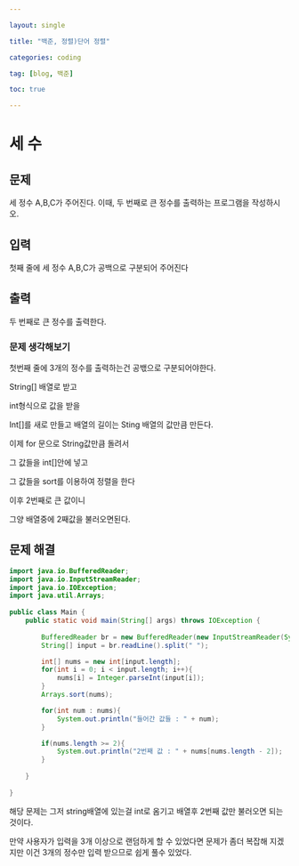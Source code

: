 ```yaml
---

layout: single

title: "백준, 정렬)단어 정렬"

categories: coding

tag: [blog, 백준]

toc: true

---
```

#   세 수
## 문제
세 정수 A,B,C가 주어진다. 이때, 두 번째로 큰 정수를 출력하는 프로그램을 작성하시오.
## 입력
첫째 줄에 세 정수 A,B,C가 공백으로 구분되어 주어진다
## 출력
두 번째로 큰 정수를 출력한다.



### 문제 생각해보기

첫번째 줄에 3개의 정수를 출력하는건 공밳으로 구분되어야한다.

String[] 배열로 받고

int형식으로 값을 받을 

Int[]를 새로 만들고 배열의 길이는 Sting 배열의 값만큼 만든다.

이제 for 문으로 String값만큼 돌려서

그 값들을 int[]안에 넣고

그 값들을 sort를 이용하여 정렬을 한다

이후 2번째로 큰 값이니

그양 배열중에 2째값을 불러오면된다.

## 문제 해결

```java
import java.io.BufferedReader;
import java.io.InputStreamReader;
import java.io.IOException;
import java.util.Arrays;
 
public class Main {
	public static void main(String[] args) throws IOException {
    
		BufferedReader br = new BufferedReader(new InputStreamReader(System.in));
        String[] input = br.readLine().split(" ");

		int[] nums = new int[input.length];
		for(int i = 0; i < input.length; i++){
			nums[i] = Integer.parseInt(input[i]);
		}
		Arrays.sort(nums);

		for(int num : nums){
			System.out.println("들어간 값들 : " + num);
		}

		if(nums.length >= 2){
			System.out.println("2번째 값 : " + nums[nums.length - 2]);
		}
		
	}
 
}
```

해당 문제는 그저 string배열에 있는걸 int로 옴기고 배열후 2번째 값만 불러오면 되는것이다.

만약 사용자가 입력을 3개 이상으로 랜덤하게 할 수 있었다면 문제가 좀더 복잡해 지겠지만 이건 3개의 정수만 입력 받으므로 쉽게 풀수 있었다.


